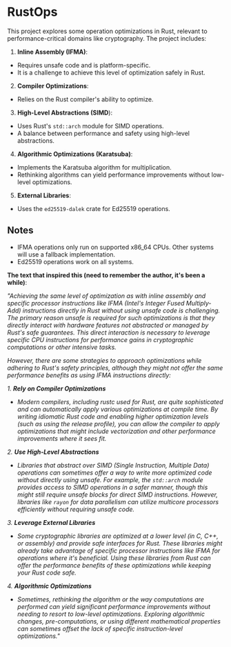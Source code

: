 # RustOps

This project explores some operation optimizations in Rust, relevant to performance-critical domains like cryptography. The project includes:

1. **Inline Assembly (IFMA)**:
- Requires unsafe code and is platform-specific.
- It is a challenge to achieve this level of optimization safely in Rust.

2. **Compiler Optimizations**:
- Relies on the Rust compiler's ability to optimize.

3. **High-Level Abstractions (SIMD**):
- Uses Rust's `std::arch` module for SIMD operations.
- A balance between performance and safety using high-level abstractions.

4. **Algorithmic Optimizations (Karatsuba)**:
- Implements the Karatsuba algorithm for multiplication.
- Rethinking algorithms can yield performance improvements without low-level optimizations.

5. **External Libraries**:
- Uses the `ed25519-dalek` crate for Ed25519 operations.

## Notes

- IFMA operations only run on supported x86_64 CPUs. Other systems will use a fallback implementation.
- Ed25519 operations work on all systems.

**The text that inspired this (need to remember the author, it's been a while)**:

_"Achieving the same level of optimization as with inline assembly and specific processor instructions like IFMA (Intel's Integer Fused Multiply-Add) instructions directly in Rust without using unsafe code is challenging. The primary reason unsafe is required for such optimizations is that they directly interact with hardware features not abstracted or managed by Rust's safe guarantees. This direct interaction is necessary to leverage specific CPU instructions for performance gains in cryptographic computations or other intensive tasks._

_However, there are some strategies to approach optimizations while adhering to Rust's safety principles, although they might not offer the same performance benefits as using IFMA instructions directly:_

_1. **Rely on Compiler Optimizations**_
- _Modern compilers, including rustc used for Rust, are quite sophisticated and can automatically apply various optimizations at compile time. By writing idiomatic Rust code and enabling higher optimization levels (such as using the release profile), you can allow the compiler to apply optimizations that might include vectorization and other performance improvements where it sees fit._

_2. **Use High-Level Abstractions**_
- _Libraries that abstract over SIMD (Single Instruction, Multiple Data) operations can sometimes offer a way to write more optimized code without directly using unsafe. For example, the `std::arch` module provides access to SIMD operations in a safer manner, though this might still require unsafe blocks for direct SIMD instructions. However, libraries like `rayon` for data parallelism can utilize multicore processors efficiently without requiring unsafe code._

_3. **Leverage External Libraries**_
- _Some cryptographic libraries are optimized at a lower level (in C, C++, or assembly) and provide safe interfaces for Rust. These libraries might already take advantage of specific processor instructions like IFMA for operations where it's beneficial. Using these libraries from Rust can offer the performance benefits of these optimizations while keeping your Rust code safe._

_4. **Algorithmic Optimizations**_
- _Sometimes, rethinking the algorithm or the way computations are performed can yield significant performance improvements without needing to resort to low-level optimizations. Exploring algorithmic changes, pre-computations, or using different mathematical properties can sometimes offset the lack of specific instruction-level optimizations."_



